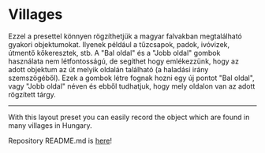 # Villages

Ezzel a presettel könnyen rögzíthetjük a magyar falvakban megtalálható gyakori objektumokat. Ilyenek például a tűzcsapok, padok, ivóvizek, útmentő kőkeresztek, stb.
A "Bal oldal" és a "Jobb oldal" gombok használata nem létfontosságú, de segíthet hogy emlékezzünk, hogy az adott objektum az út melyik oldalán található (a haladási irány szemszögéből). Ezek a gombok létre fognak hozni egy új pontot "Bal oldal", vagy "Jobb oldal" néven és ebből tudhatjuk, hogy mely oldalon van az adott rögzített tárgy.

---

With this layout preset you can easily record the object which are found in many villages in Hungary.

Repository README.md is [here](https://github.com/labexp/osmtracker-android-layouts/blob/master/README.md)!